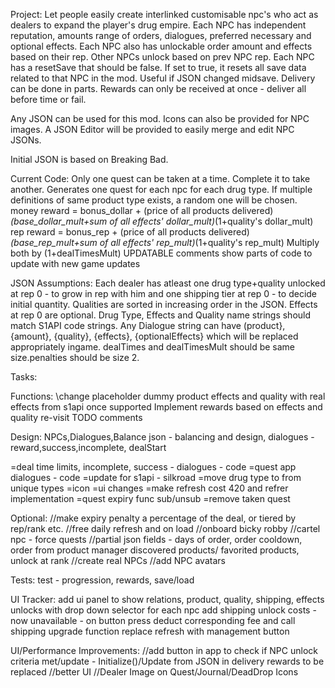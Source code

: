 Project:
Let people easily create interlinked customisable npc's who act as dealers to expand the player's drug empire.
Each NPC has independent reputation, amounts range of orders, dialogues, preferred necessary and optional effects.
Each NPC also has unlockable order amount and effects based on their rep. Other NPCs unlock based on prev NPC rep.
Each NPC has a resetSave that should be false. If set to true, it resets all save data related to that NPC in the mod. Useful if JSON changed midsave.
Delivery can be done in parts. Rewards can only be received at once - deliver all before time or fail.

Any JSON can be used for this mod. Icons can also be provided for NPC images.
A JSON Editor will be provided to easily merge and edit NPC JSONs.

Initial JSON is based on Breaking Bad.

Current Code:
Only one quest can be taken at a time. Complete it to take another.
Generates one quest for each npc for each drug type.
If multiple definitions of same product type exists, a random one will be chosen.
money reward = bonus_dollar + (price of all products delivered)*(base_dollar_mult+sum of all effects' dollar_mult)*(1+quality's dollar_mult)
rep reward = bonus_rep + (price of all products delivered)*(base_rep_mult+sum of all effects' rep_mult)*(1+quality's rep_mult)
Multiply both by (1+dealTimesMult)
UPDATABLE comments show parts of code to update with new game updates

JSON Assumptions:
Each dealer has atleast one drug type+quality unlocked at rep 0 - to grow in rep with him and one shipping tier at rep 0 - to decide initial quantity. 
Qualities are sorted in increasing order in the JSON.
Effects at rep 0 are optional.
Drug Type, Effects and Quality name strings should match S1API code strings.
Any Dialogue string can have (product}, {amount}, {quality}, {effects}, {optionalEffects} which will be replaced appropriately ingame.
dealTimes and dealTimesMult should be same size.penalties should be size 2.




Tasks:

Functions:
\\change placeholder dummy product effects and quality with real effects from s1api once supported
Implement rewards based on effects and quality 
re-visit TODO comments

Design:
NPCs,Dialogues,Balance
json - balancing and design, dialogues -reward,success,incomplete, dealStart

=deal time limits, incomplete, success - dialogues - code
=quest app dialogues - code 
=update for s1api - silkroad
=move drug type to from unique types 
=icon
=ui changes
=make refresh cost 420 and refrer implementation
=quest expiry func sub/unsub
=remove taken quest


Optional:
//make expiry penalty a percentage of the deal, or tiered by rep/rank etc.
//free daily refresh and on load
//onboard bicky robby
//cartel npc - force quests
//partial json fields - days of order, order cooldown, order from product manager discovered products/ favorited products, unlock at rank
//create real NPCs
//add NPC avatars


Tests:
test - progression, rewards, save/load



UI Tracker:
add ui panel to show relations, product, quality, shipping, effects unlocks with drop down selector for each npc
add shipping unlock costs - now unavailable - on button press deduct corresponding fee and call shipping upgrade function
replace refresh with management button



UI/Performance Improvements:
//add button in app to check if NPC unlock criteria met/update - Initialize()/Update from JSON in delivery rewards to be replaced
//better UI
//Dealer Image on Quest/Journal/DeadDrop Icons

